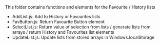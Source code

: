 This folder contains functions and elements for the Favourite / History lists

- AddList.js: Add to History or Favourites lists
- FavButton.js: Return Favourite Button element
- SelectList.js: Return value of selection from lists / generate lists from arrays / return History and Favourites list elements
- UpdateList.js: Update lists from stored arrays in Windows.localStorage
